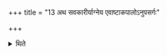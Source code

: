 +++
title = "13 अथ सवकारीर्याग्नेय एवाष्टाकपालोऽनुपसर्गः"

+++

<details><summary>थिते</summary>

13. Then the Savakārīrī (shortened Kārīrī) (offering): fit consists only (of) a sacrificial bread on eight potsherds for Agni, without the additions.  
</details>
